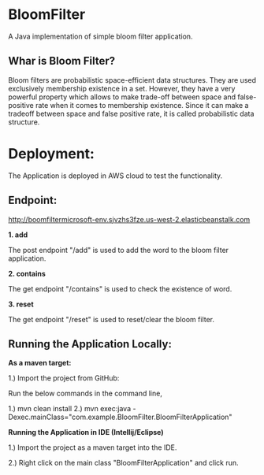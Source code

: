 # BloomFilter


A Java implementation of simple bloom filter application. 

## Whar is Bloom Filter? 

Bloom filters are probabilistic space-efficient data structures. They are used exclusively membership existence in a set. However, they have a very powerful property which allows to make trade-off between space and false-positive rate when it comes to membership existence. Since it can make a tradeoff between space and false positive rate, it is called probabilistic data structure.

# Deployment:

The Application is deployed in AWS cloud to test the functionality. 

## Endpoint:

http://boomfiltermicrosoft-env.sjvzhs3fze.us-west-2.elasticbeanstalk.com

**1. add**

The post endpoint "/add" is used to add the word to the bloom filter application. 

**2. contains**

The get endpoint "/contains" is used to check the existence of word. 

**3. reset**

The get endpoint "/reset" is used to reset/clear the bloom filter. 

## Running the Application Locally:

**As a maven target:**

1.) Import the project from GitHub:

Run the below commands in the command line,

1.) mvn clean install
2.) mvn exec:java -Dexec.mainClass="com.example.BloomFilter.BloomFilterApplication"

**Running the Application in IDE (Intellij/Eclipse)**

1.) Import the project as a maven target into the IDE.

2.) Right click on the main class "BloomFilterApplication" and click run. 

